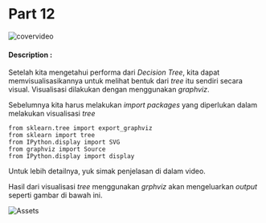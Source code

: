 # Part 12

![covervideo](http://bit.ly/makeaicovervideo)

#### **Description :**

Setelah kita mengetahui performa dari _Decision Tree_, kita dapat memvisualisasikannya untuk melihat bentuk dari _tree_ itu sendiri secara visual. Visualisasi dilakukan dengan menggunakan _graphviz_.

Sebelumnya kita harus melakukan _import packages_ yang diperlukan dalam melakukan visualisasi _tree_

```
from sklearn.tree import export_graphviz
from sklearn import tree
from IPython.display import SVG
from graphviz import Source
from IPython.display import display
```

Untuk lebih detailnya, yuk simak penjelasan di dalam video.

Hasil dari visualisasi _tree_ menggunakan _grphviz_ akan mengeluarkan _output_ seperti gambar di bawah ini.

![Assets](https://www.dropbox.com/s/o113psmmebsf3d5/dtree_render.png?dl=1)
